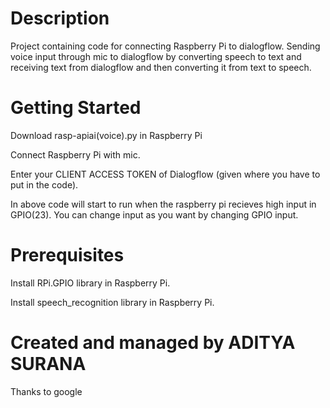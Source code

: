# Description

Project containing code for connecting Raspberry Pi to dialogflow. Sending voice input through mic to dialogflow by converting speech to text and receiving text from dialogflow and then converting it from text to speech.

# Getting Started

Download rasp-apiai(voice).py in Raspberry Pi

Connect Raspberry Pi with mic.

Enter your CLIENT ACCESS TOKEN of Dialogflow (given where you have to put in the code).

In above code will start to run when the raspberry pi recieves high input in GPIO(23). 
You can change input as you want by changing GPIO input.


# Prerequisites

Install RPi.GPIO library in Raspberry Pi.

Install speech_recognition library in Raspberry Pi.
# Created and managed by ADITYA SURANA
 Thanks to google
